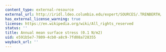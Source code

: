 ```yaml
---
content_type: external-resource
external_url: http://iridl.ldeo.columbia.edu/expert/SOURCES/.TRENBERTH/.Annual/.taux/%28newtons/m2%29unitconvert/SOURCES/.TRENBERTH/.Annual/.tauy/%28newtons/m2%29unitconvert/2/copy/mag/precip_colors/3/1/roll//arrowsperinch/8/def//CSCALE/0.001/def/figviewer.html?my.help
has_external_license_warning: true
license: https://en.wikipedia.org/wiki/All_rights_reserved
status: ''
title: Annual mean surface stress (0.1 N/m2)
uid: e591b5e7-7809-4cb0-a8c9-7fd08a728355
wayback_url: ''
---
```

